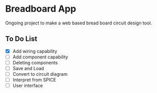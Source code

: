 # Breadboard App 

Ongoing project to make a web based bread board circuit design tool.

## To Do List

- [x] Add wiring capability
- [ ] Add component capability
- [ ] Deleting components
- [ ] Save and Load
- [ ] Convert to circuit diagram
- [ ] Interpret from SPICE
- [ ] User interface
